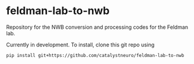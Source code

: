 # feldman-lab-to-nwb
Repository for the NWB conversion and processing codes for the Feldman lab.

Currently in development. To install, clone this git repo using
```
pip install git+https://github.com/catalystneuro/feldman-lab-to-nwb
```
